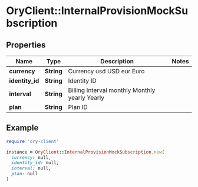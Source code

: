 # OryClient::InternalProvisionMockSubscription

## Properties

| Name | Type | Description | Notes |
| ---- | ---- | ----------- | ----- |
| **currency** | **String** | Currency usd USD eur Euro |  |
| **identity_id** | **String** | Identity ID |  |
| **interval** | **String** | Billing Interval monthly Monthly yearly Yearly |  |
| **plan** | **String** | Plan ID |  |

## Example

```ruby
require 'ory-client'

instance = OryClient::InternalProvisionMockSubscription.new(
  currency: null,
  identity_id: null,
  interval: null,
  plan: null
)
```


